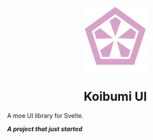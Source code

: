 <!-- markdownlint-disable-next-line -->

<p align="center">
  <img width="150" src="public/koibumi.svg" alt="Koibumi UI logo">
</p>

<h1 align="center">Koibumi UI</h1>

A moe UI library for Svelte.

**_A project that just started_**

